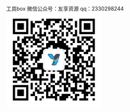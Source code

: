 工具box
微信公众号：友享资源
qq：2330298244
<br>
<img witdh="150rpx" src="https://github.com/duijiao/tools/blob/main/qrcode_for_gh_407a4f664545_258.jpg?raw=true">
